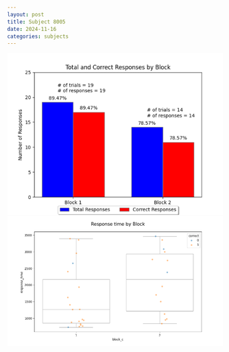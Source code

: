 ```yaml
---
layout: post
title: Subject 8005
date: 2024-11-16
categories: subjects
---
```


![](data/8005/run-1/8005_ATS_responses.png)
![](data/8005/run-1/8005_ATS_rt.png)
